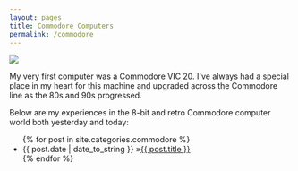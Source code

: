 ```yaml
---
layout: pages
title: Commodore Computers
permalink: /commodore
---
```


<img class="category" src="http://www.stevencombs.com/images/design/commodore.svg" />

My very first computer was a Commodore VIC 20. I've always had a special place in my heart for this machine and upgraded across the Commodore line as the 80s and 90s progressed.

Below are my experiences in the 8-bit and retro Commodore computer world both yesterday and today:

<ul id="blog-posts" class="posts">
{% for post in site.categories.commodore %}
    <li><span>{{ post.date | date_to_string }} &raquo;</span><a href="{{ post.url }}">{{ post.title }}</a></li>
{% endfor %}
</ul>
